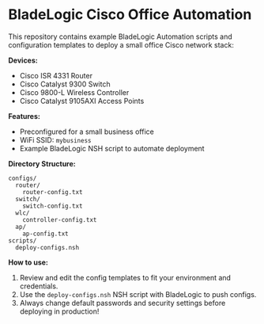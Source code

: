 # BladeLogic Cisco Office Automation

This repository contains example BladeLogic Automation scripts and configuration templates to deploy a small office Cisco network stack:

**Devices:**
- Cisco ISR 4331 Router
- Cisco Catalyst 9300 Switch
- Cisco 9800-L Wireless Controller
- Cisco Catalyst 9105AXI Access Points

**Features:**
- Preconfigured for a small business office
- WiFi SSID: `mybusiness`
- Example BladeLogic NSH script to automate deployment

**Directory Structure:**
```
configs/
  router/
    router-config.txt
  switch/
    switch-config.txt
  wlc/
    controller-config.txt
  ap/
    ap-config.txt
scripts/
  deploy-configs.nsh
```

**How to use:**
1. Review and edit the config templates to fit your environment and credentials.
2. Use the `deploy-configs.nsh` NSH script with BladeLogic to push configs.
3. Always change default passwords and security settings before deploying in production!

